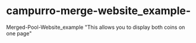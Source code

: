 # campurro-merge-website_example-
Merged-Pool-Website_example
     "This allows you to display both coins on one page"
